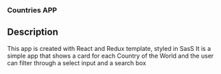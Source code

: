 ### Countries APP

## Description

This app is created with React and  Redux template, styled in SasS
It is a simple app that shows a card for each Country of the World and the user can filter through a select input and a search box

